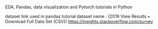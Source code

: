 EDA, Pandas, data visualization and Pytorch tutorials in Python

dataset link used in pandas tutorial 
dataset name : (2019 View Results • Download Full Data Set (CSV))
https://insights.stackoverflow.com/survey
